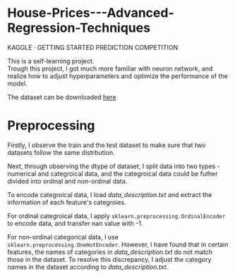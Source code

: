 # House-Prices---Advanced-Regression-Techniques
KAGGLE · GETTING STARTED PREDICTION COMPETITION 

This is a self-learning project.  
Trough this project, I got much more familiar with neuron network, and realize how to adjust hyperparameters and optimize the performance of the model.

The dataset can be downloaded [here](https://www.kaggle.com/competitions/house-prices-advanced-regression-techniques/)

# Preprocessing
Firstly, I observe the train and the test dataset to make sure that two datasets follow the same distrbution.

Next, through observing the dtype of dataset, I split data into two types - numerical and categroical data,
and the categroical data could be futher divided into ordinal and non-ordinal data.

To encode categroical data, I load *data_description.txt* and extract the information of each feature's categroies.

For ordinal categroical data, I apply `sklearn.preprocessing.OrdinalEncoder` to encode data, and transfer nan value with -1.

For non-ordinal categorical data, I use `sklearn.preprocessing.OneHotEncoder`. However, I have found that in certain features, the names of categories in *data_description.txt* do not match those in the dataset. To resolve this discrepancy, I adjust the category names in the dataset according to *data_description.txt*.

